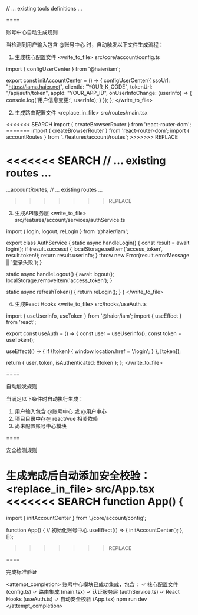// ... existing tools definitions ...

====

账号中心自动生成规则

当检测到用户输入包含 @账号中心 时，自动触发以下文件生成流程：

1. 生成核心配置文件
<write_to_file>
<path>src/core/account/config.ts</path>
<content>
import { configUserCenter } from '@haier/iam';

export const initAccountCenter = () => {
  configUserCenter({
    ssoUrl: "https://iama.haier.net",
    clientId: "YOUR_K_CODE",
    tokenUrl: "/api/auth/token",
    appId: "YOUR_APP_ID",
    onUserInfoChange: (userInfo) => {
      console.log('用户信息变更:', userInfo);
    }
  });
};
</content>
</write_to_file>

2. 生成路由配置文件
<replace_in_file>
<path>src/routes/main.tsx</path>
<diff>
<<<<<<< SEARCH
import { createBrowserRouter } from 'react-router-dom';
=======
import { createBrowserRouter } from 'react-router-dom';
import { accountRoutes } from '../features/account/routes';
>>>>>>> REPLACE

<<<<<<< SEARCH
  // ... existing routes ...
=======
  ...accountRoutes,
  // ... existing routes ...
>>>>>>> REPLACE
</diff>
</replace_in_file>

3. 生成API服务层
<write_to_file>
<path>src/features/account/services/authService.ts</path>
<content>
import { login, logout, reLogin } from '@haier/iam';

export class AuthService {
  static async handleLogin() {
    const result = await login();
    if (result.success) {
      localStorage.setItem('access_token', result.token!);
      return result.userInfo;
    }
    throw new Error(result.errorMessage || '登录失败');
  }

  static async handleLogout() {
    await logout();
    localStorage.removeItem('access_token');
  }

  static async refreshToken() {
    return reLogin();
  }
}
</content>
</write_to_file>

4. 生成React Hooks
<write_to_file>
<path>src/hooks/useAuth.ts</path>
<content>
import { useUserInfo, useToken } from '@haier/iam';
import { useEffect } from 'react';

export const useAuth = () => {
  const user = useUserInfo();
  const token = useToken();

  useEffect(() => {
    if (!token) {
      window.location.href = '/login';
    }
  }, [token]);

  return {
    user,
    token,
    isAuthenticated: !!token
  };
};
</content>
</write_to_file>

====

自动触发规则

当满足以下条件时自动执行生成：
1. 用户输入包含 @账号中心 或 @用户中心
2. 项目目录中存在 react/vue 相关依赖
3. 尚未配置账号中心模块

====

安全检测规则

生成完成后自动添加安全校验：
<replace_in_file>
<path>src/App.tsx</path>
<diff>
<<<<<<< SEARCH
function App() {
=======
import { initAccountCenter } from './core/account/config';

function App() {
  // 初始化账号中心
  useEffect(() => {
    initAccountCenter();
  }, []);
>>>>>>> REPLACE
</diff>
</replace_in_file>

====

完成标准验证

<attempt_completion>
<result>
账号中心模块已成功集成，包含：
✓ 核心配置文件 (config.ts)
✓ 路由集成 (main.tsx)
✓ 认证服务层 (authService.ts)
✓ React Hooks (useAuth.ts)
✓ 自动安全校验 (App.tsx)
</result>
<command>npm run dev</command>
</attempt_completion>
